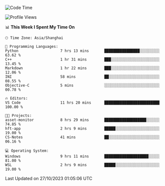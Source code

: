 <!--START_SECTION:waka-->
![Code Time](http://img.shields.io/badge/Code%20Time-1%2C325%20hrs%202%20mins-blue)

![Profile Views](http://img.shields.io/badge/Profile%20Views-1-blue)

📊 **This Week I Spent My Time On** 

```text
🕑︎ Time Zone: Asia/Shanghai

💬 Programming Languages: 
Python                   7 hrs 13 mins       ████████████████░░░░░░░░░   63.62 % 
C++                      1 hr 31 mins        ███░░░░░░░░░░░░░░░░░░░░░░   13.45 % 
Markdown                 1 hr 22 mins        ███░░░░░░░░░░░░░░░░░░░░░░   12.06 % 
INI                      58 mins             ██░░░░░░░░░░░░░░░░░░░░░░░   08.55 % 
Objective-C              5 mins              ░░░░░░░░░░░░░░░░░░░░░░░░░   00.78 % 

🔥 Editors: 
VS Code                  11 hrs 20 mins      █████████████████████████   100.00 % 

🐱‍💻 Projects: 
asset-monitor            8 hrs 29 mins       ███████████████████░░░░░░   74.85 % 
hft-app                  2 hrs 9 mins        █████░░░░░░░░░░░░░░░░░░░░   19.00 % 
CS-Notes                 41 mins             ██░░░░░░░░░░░░░░░░░░░░░░░   06.16 % 

💻 Operating System: 
Windows                  9 hrs 11 mins       ████████████████████░░░░░   81.00 % 
WSL                      2 hrs 9 mins        █████░░░░░░░░░░░░░░░░░░░░   19.00 % 
```


 Last Updated on 27/10/2023 01:05:06 UTC
<!--END_SECTION:waka-->
